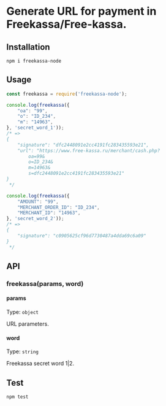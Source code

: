 # Generate URL for payment in Freekassa/Free-kassa.

## Installation

```
npm i freekassa-node
```

## Usage

```javascript
const freekassa = require('freekassa-node');

console.log(freekassa({
    "oa": "99",
    "o": "ID_234",
    "m": "14963",
}, 'secret_word_1'));
/* =>
{
    "signature": "dfc2448091e2cc4191fc283435593e21",
    "url": "https://www.free-kassa.ru/merchant/cash.php?
        oa=99&
        o=ID_234&
        m=14963&
        s=dfc2448091e2cc4191fc283435593e21"
}
 */

console.log(freekassa({
    "AMOUNT": "99",
    "MERCHANT_ORDER_ID": "ID_234",
    "MERCHANT_ID": "14963",
}, 'secret_word_2'));
/* =>
{
    "signature": "c0905625cf96d7730487a4dda69c6a09"
}
 */
```

## API

### freekassa(params, word)

#### params

Type: `object`

URL parameters.

#### word

Type: `string`

Freekassa secret word 1|2.

## Test

```
npm test
```